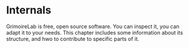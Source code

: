 # Internals

GrimoireLab is free, open source software. You can inspect it, you can adapt it to your needs. This chapter includes some information about its structure, and hwo to contribute to specific parts of it.
